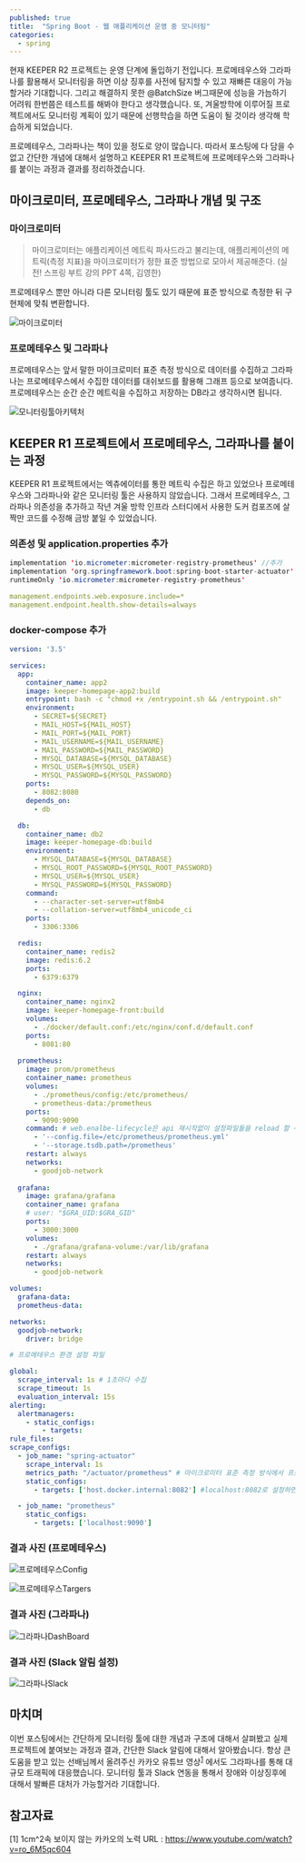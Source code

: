 ```yaml
---
published: true
title:  "Spring Boot - 웹 애플리케이션 운영 중 모니터링"
categories:
  - spring
---
```


현재 KEEPER R2 프로젝트는 운영 단계에 돌입하기 전입니다. 프로메테우스와 그라파나를 활용해서 모니터링을 하면 이상 징후를 사전에 탐지할 수 있고 재빠른 대응이 가능할거라 기대합니다. 그리고 해결하지 못한 @BatchSize 버그때문에 성능을 가늠하기 어려워 한번쯤은 테스트를 해봐야 한다고 생각했습니다. 또, 겨울방학에 이루어질 프로젝트에서도 모니터링 계획이 있기 때문에 선행학습을 하면 도움이 될 것이라 생각해 학습하게 되었습니다.

프로메테우스, 그라파나는 책이 있을 정도로 양이 많습니다. 따라서 포스팅에 다 담을 수 없고 간단한 개념에 대해서 설명하고 KEEPER R1 프로젝트에 프로메테우스와 그라파나를 붙이는 과정과 결과를 정리하겠습니다.

## 마이크로미터, 프로메테우스, 그라파나 개념 및 구조

### 마이크로미터
> 마이크로미터는 애플리케이션 메트릭 파사드라고 불리는데, 애플리케이션의 메트릭(측정 지표)을 마이크로미터가 정한 표준 방법으로 모아서 제공해준다. (실전! 스프링 부트 강의 PPT 4쪽, 김영한)

프로메테우스 뿐만 아니라 다른 모니터링 툴도 있기 때문에 표준 방식으로 측정한 뒤 구현체에 맞춰 변환합니다.

![마이크로미터](https://github.com/02ggang9/02ggang9.github.io/blob/master/_posts/images/springBoot/monitoring/micro.png?raw=true)

### 프로메테우스 및 그라파나
프로메테우스는 앞서 말한 마이크로미터 표준 측정 방식으로 데이터를 수집하고 그라파나는 프로메테우스에서 수집한 데이터를 대쉬보드를 활용해 그래프 등으로 보여줍니다. 프로메테우스는 순간 순간 메트릭을 수집하고 저장하는 DB라고 생각하시면 됩니다.

![모니터링툴아키텍처](https://github.com/02ggang9/02ggang9.github.io/blob/master/_posts/images/springBoot/monitoring/archi.png?raw=true)

## KEEPER R1 프로젝트에서 프로메테우스, 그라파나를 붙이는 과정
KEEPER R1 프로젝트에서는 엑츄에이터를 통한 메트릭 수집은 하고 있었으나 프로메테우스와 그라파나와 같은 모니터링 툴은 사용하지 않았습니다. 그래서 프로메테우스, 그라파나 의존성을 추가하고 작년 겨울 방학 인프라 스터디에서 사용한 도커 컴포즈에 살짝만 코드를 수정해 금방 붙일 수 있었습니다.

### 의존성 및 application.properties 추가
~~~java
implementation 'io.micrometer:micrometer-registry-prometheus' //추가
implementation 'org.springframework.boot:spring-boot-starter-actuator'
runtimeOnly 'io.micrometer:micrometer-registry-prometheus'
~~~

~~~yml
management.endpoints.web.exposure.include=*
management.endpoint.health.show-details=always
~~~

### docker-compose 추가
~~~yml
version: '3.5'

services:
  app:
    container_name: app2
    image: keeper-homepage-app2:build
    entrypoint: bash -c "chmod +x /entrypoint.sh && /entrypoint.sh"
    environment:
      - SECRET=${SECRET}
      - MAIL_HOST=${MAIL_HOST}
      - MAIL_PORT=${MAIL_PORT}
      - MAIL_USERNAME=${MAIL_USERNAME}
      - MAIL_PASSWORD=${MAIL_PASSWORD}
      - MYSQL_DATABASE=${MYSQL_DATABASE}
      - MYSQL_USER=${MYSQL_USER}
      - MYSQL_PASSWORD=${MYSQL_PASSWORD}
    ports:
      - 8082:8080
    depends_on:
      - db

  db:
    container_name: db2
    image: keeper-homepage-db:build
    environment:
      - MYSQL_DATABASE=${MYSQL_DATABASE}
      - MYSQL_ROOT_PASSWORD=${MYSQL_ROOT_PASSWORD}
      - MYSQL_USER=${MYSQL_USER}
      - MYSQL_PASSWORD=${MYSQL_PASSWORD}
    command:
      - --character-set-server=utf8mb4
      - --collation-server=utf8mb4_unicode_ci
    ports:
      - 3306:3306

  redis:
    container_name: redis2
    image: redis:6.2
    ports:
      - 6379:6379

  nginx:
    container_name: nginx2
    image: keeper-homepage-front:build
    volumes:
      - ./docker/default.conf:/etc/nginx/conf.d/default.conf
    ports:
      - 8081:80
  
  prometheus:
    image: prom/prometheus
    container_name: prometheus
    volumes:
      - ./prometheus/config:/etc/prometheus/
      - prometheus-data:/prometheus
    ports:
      - 9090:9090
    command: # web.enalbe-lifecycle은 api 재시작없이 설정파일들을 reload 할 수 있게 해줌
      - '--config.file=/etc/prometheus/prometheus.yml'
      - '--storage.tsdb.path=/prometheus'
    restart: always
    networks:
      - goodjob-network
  
  grafana:
    image: grafana/grafana
    container_name: grafana
    # user: "$GRA_UID:$GRA_GID"
    ports:
      - 3000:3000
    volumes:
      - ./grafana/grafana-volume:/var/lib/grafana
    restart: always
    networks:
      - goodjob-network

volumes:
  grafana-data:
  prometheus-data:

networks:
  goodjob-network:
    driver: bridge
~~~

~~~yml
# 프로메테우스 환경 설정 파일

global:
  scrape_interval: 1s # 1초마다 수집
  scrape_timeout: 1s
  evaluation_interval: 15s
alerting:
  alertmanagers:
    - static_configs:
        - targets:
rule_files:
scrape_configs:
  - job_name: "spring-actuator"
    scrape_interval: 1s
    metrics_path: "/actuator/prometheus" # 마이크로미터 표준 측정 방식에서 프로메테우스 방식으로 변경한 메트릭을 수집
    static_configs:
      - targets: ['host.docker.internal:8082'] #localhost:8082로 설정하면 메트릭 수집이 불가

  - job_name: "prometheus"
    static_configs:
      - targets: ['localhost:9090']
~~~

### 결과 사진 (프로메테우스)
![프로메테우스Config](https://github.com/02ggang9/02ggang9.github.io/blob/master/_posts/images/springBoot/monitoring/proConfig.png?raw=true)

![프로메테우스Targers](https://github.com/02ggang9/02ggang9.github.io/blob/master/_posts/images/springBoot/monitoring/proTargets.png?raw=true)

### 결과 사진 (그라파나)
![그라파나DashBoard](https://github.com/02ggang9/02ggang9.github.io/blob/master/_posts/images/springBoot/monitoring/graSpringDash.png?raw=true)

### 결과 사진 (Slack 알림 설정)
![그라파나Slack](https://github.com/02ggang9/02ggang9.github.io/blob/master/_posts/images/springBoot/monitoring/graAlert.png?raw=true)

## 마치며
이번 포스팅에서는 간단하게 모니터링 툴에 대한 개념과 구조에 대해서 살펴봤고 실제 프로젝트에 붙여보는 과정과 결과, 간단한 Slack 알림에 대해서 알아봤습니다. 항상 큰 도움을 받고 있는 선배님께서 올려주신 카카오 유튜브 영상<sup>[1](#1)</sup> 에서도 그라파나를 통해 대규모 트래픽에 대응했습니다. 모니터링 툴과 Slack 연동을 통해서 장애와 이상징후에 대해서 발빠른 대처가 가능할거라 기대합니다.

## 참고자료
<a name="1">[1]</a> 1cm^2속 보이지 않는 카카오의 노력 URL : https://www.youtube.com/watch?v=ro_6M5qc604